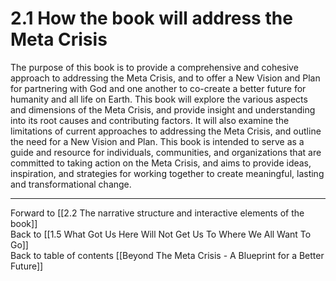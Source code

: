 # 2.1 How the book will address the Meta Crisis

The purpose of this book is to provide a comprehensive and cohesive approach to addressing the Meta Crisis, and to offer a New Vision and Plan for partnering with God and one another to co-create a better future for humanity and all life on Earth. This book will explore the various aspects and dimensions of the Meta Crisis, and provide insight and understanding into its root causes and contributing factors. It will also examine the limitations of current approaches to addressing the Meta Crisis, and outline the need for a New Vision and Plan. This book is intended to serve as a guide and resource for individuals, communities, and organizations that are committed to taking action on the Meta Crisis, and aims to provide ideas, inspiration, and strategies for working together to create meaningful, lasting and transformational change.

___

Forward to [[2.2 The narrative structure and interactive elements of the book]]    
Back to [[1.5 What Got Us Here Will Not Get Us To Where We All Want To Go]]    
Back to table of contents [[Beyond The Meta Crisis - A Blueprint for a Better Future]] 